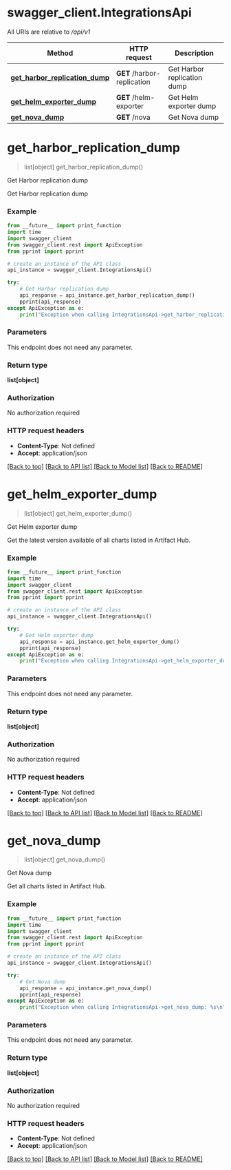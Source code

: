 # swagger_client.IntegrationsApi

All URIs are relative to */api/v1*

Method | HTTP request | Description
------------- | ------------- | -------------
[**get_harbor_replication_dump**](IntegrationsApi.md#get_harbor_replication_dump) | **GET** /harbor-replication | Get Harbor replication dump
[**get_helm_exporter_dump**](IntegrationsApi.md#get_helm_exporter_dump) | **GET** /helm-exporter | Get Helm exporter dump
[**get_nova_dump**](IntegrationsApi.md#get_nova_dump) | **GET** /nova | Get Nova dump

# **get_harbor_replication_dump**
> list[object] get_harbor_replication_dump()

Get Harbor replication dump

Get Harbor replication dump

### Example
```python
from __future__ import print_function
import time
import swagger_client
from swagger_client.rest import ApiException
from pprint import pprint

# create an instance of the API class
api_instance = swagger_client.IntegrationsApi()

try:
    # Get Harbor replication dump
    api_response = api_instance.get_harbor_replication_dump()
    pprint(api_response)
except ApiException as e:
    print("Exception when calling IntegrationsApi->get_harbor_replication_dump: %s\n" % e)
```

### Parameters
This endpoint does not need any parameter.

### Return type

**list[object]**

### Authorization

No authorization required

### HTTP request headers

 - **Content-Type**: Not defined
 - **Accept**: application/json

[[Back to top]](#) [[Back to API list]](../README.md#documentation-for-api-endpoints) [[Back to Model list]](../README.md#documentation-for-models) [[Back to README]](../README.md)

# **get_helm_exporter_dump**
> list[object] get_helm_exporter_dump()

Get Helm exporter dump

Get the latest version available of all charts listed in Artifact Hub.

### Example
```python
from __future__ import print_function
import time
import swagger_client
from swagger_client.rest import ApiException
from pprint import pprint

# create an instance of the API class
api_instance = swagger_client.IntegrationsApi()

try:
    # Get Helm exporter dump
    api_response = api_instance.get_helm_exporter_dump()
    pprint(api_response)
except ApiException as e:
    print("Exception when calling IntegrationsApi->get_helm_exporter_dump: %s\n" % e)
```

### Parameters
This endpoint does not need any parameter.

### Return type

**list[object]**

### Authorization

No authorization required

### HTTP request headers

 - **Content-Type**: Not defined
 - **Accept**: application/json

[[Back to top]](#) [[Back to API list]](../README.md#documentation-for-api-endpoints) [[Back to Model list]](../README.md#documentation-for-models) [[Back to README]](../README.md)

# **get_nova_dump**
> list[object] get_nova_dump()

Get Nova dump

Get all charts listed in Artifact Hub.

### Example
```python
from __future__ import print_function
import time
import swagger_client
from swagger_client.rest import ApiException
from pprint import pprint

# create an instance of the API class
api_instance = swagger_client.IntegrationsApi()

try:
    # Get Nova dump
    api_response = api_instance.get_nova_dump()
    pprint(api_response)
except ApiException as e:
    print("Exception when calling IntegrationsApi->get_nova_dump: %s\n" % e)
```

### Parameters
This endpoint does not need any parameter.

### Return type

**list[object]**

### Authorization

No authorization required

### HTTP request headers

 - **Content-Type**: Not defined
 - **Accept**: application/json

[[Back to top]](#) [[Back to API list]](../README.md#documentation-for-api-endpoints) [[Back to Model list]](../README.md#documentation-for-models) [[Back to README]](../README.md)

